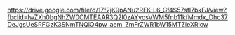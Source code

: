 https://drive.google.com/file/d/17f2jK9pANu2RFK-L6_Gf4S57sfl7bkFJ/view?fbclid=IwZXh0bgNhZW0CMTEAAR3Q2l0zAYyosVWM5fnb11kfMmdx_Dhc37DeJgsUeSRFGzK3SNmTNQiQ4pw_aem_ZmFrZWR1bW15MTZieXRlcw
